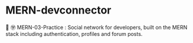 # MERN-devconnector
🚧 ㊫ MERN-03-Practice : Social network for developers, built on the MERN stack including authentication, profiles and forum posts.
